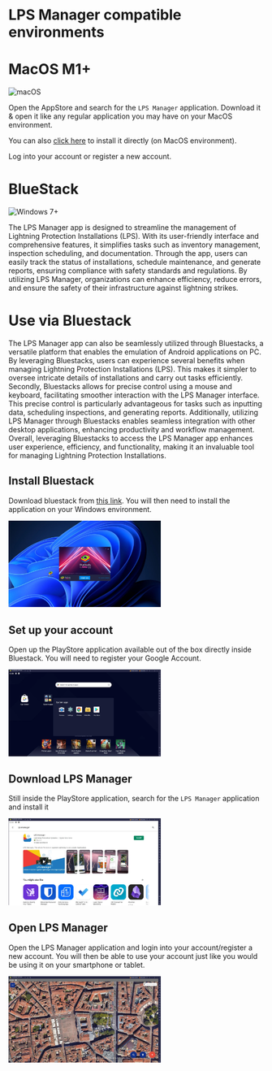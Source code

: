 # LPS Manager compatible environments

# MacOS M1+

![macOS](https://img.shields.io/badge/mac%20os-M1%47M2-000000?style=for-the-badge&logo=macos&logoColor=F0F0F0)

Open the AppStore and search for the `LPS Manager` application. Download it & open it like any
regular application you may have on your MacOS environment.

You can also [click here](https://apps.apple.com/fr/app/lps-manager/id1550352713) to install it directly (on MacOS environment).

Log into your account or register a new account.


# BlueStack

![Windows 7+](https://img.shields.io/badge/Windows-7+-0078D6?style=for-the-badge&logo=windows&logoColor=white)

The LPS Manager app is designed to streamline the management of Lightning Protection Installations (LPS). With its user-friendly interface and comprehensive features, it simplifies tasks such as inventory management, inspection scheduling, and documentation. Through the app, users can easily track the status of installations, schedule maintenance, and generate reports, ensuring compliance with safety standards and regulations. By utilizing LPS Manager, organizations can enhance efficiency, reduce errors, and ensure the safety of their infrastructure against lightning strikes.

# Use via Bluestack

The LPS Manager app can also be seamlessly utilized through Bluestacks, a versatile platform that enables the emulation of Android applications on PC. By leveraging Bluestacks, users can experience several benefits when managing Lightning Protection Installations (LPS). This makes it simpler to oversee intricate details of installations and carry out tasks efficiently. Secondly, Bluestacks allows for precise control using a mouse and keyboard, facilitating smoother interaction with the LPS Manager interface. This precise control is particularly advantageous for tasks such as inputting data, scheduling inspections, and generating reports. Additionally, utilizing LPS Manager through Bluestacks enables seamless integration with other desktop applications, enhancing productivity and workflow management. Overall, leveraging Bluestacks to access the LPS Manager app enhances user experience, efficiency, and functionality, making it an invaluable tool for managing Lightning Protection Installations.

## Install Bluestack

Download bluestack from [this link](https://www.bluestacks.com/). You will then need to install the application on your Windows environment. 

<img src="./assets/install2.webp" width="300">

## Set up your account

Open up the PlayStore application available out of the box directly inside Bluestack. You will need to register your Google Account.

<img src="./assets/install4.webp" width="300">

## Download LPS Manager

Still inside the PlayStore application, search for the `LPS Manager` application and install it

<img src="./assets/install6.webp" width="300">

## Open LPS Manager

Open the LPS Manager application and login into your account/register a new account. You will then be able to use your account just like you would be using it on your smartphone or tablet.

<img src="./assets/install8.webp" width="300">
